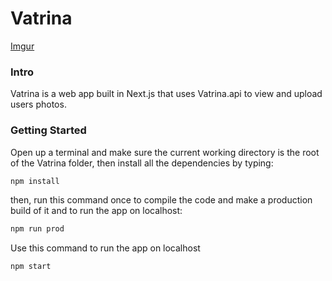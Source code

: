 # Vatrina

[Imgur](https://imgur.com/DfJelTI)

### Intro

Vatrina is a web app built in Next.js that uses Vatrina.api to view and upload users photos. 



### Getting Started

Open up a terminal and make sure the current working directory is the root of the Vatrina folder, then install all the dependencies by typing: 

```bash
npm install
```

then, run this command once to compile the code and make a production build of it and to run the app on localhost:

```bash
npm run prod
```

Use this command to run the app on localhost

```bash
npm start
```



